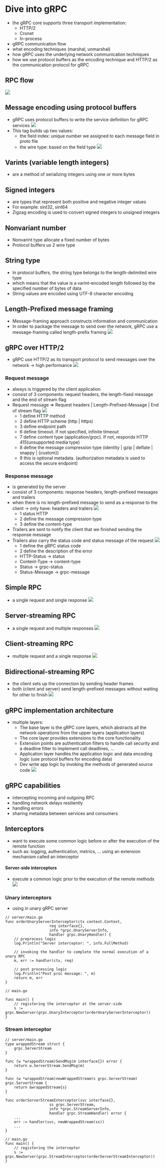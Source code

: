 # Dive into gRPC
- the gRPC core supports three transport implementation: 
    - HTTP/2
    - Cronet
    - In-process
- gRPC communication flow 
- what encoding techniques (marshal, unmarshal)
- how gRPC uses the underlying network communication techniques 
- how we use protocol buffers as the encoding technique and HTTP/2 as the communication protocol for gRPC

## RPC flow
![](../media/rpc_flow.png)

## Message encoding using protocol buffers
- gRPC uses protocol buffers to write the service definition for gRPC services 
![](../media/message_transmission.png)
- This tag builds up two values:
    - the field index: unique number we assigned to each message field in proto file 
    - the wire type: based on the field type 
    ![](../media/grpc_proto_message_type.png)
    
## Varints (variable length integers)
- are a method of serializing integers using one or more bytes 

## Signed integers 
- are types that represent both positive and negative integer values
- For example: sint32, sint64
- Zigzag encoding is used to convert signed integers to unsigned integers 

## Nonvariant number
- Nonvarint type allocate a fixed number of bytes 
- Protocol buffers us 2 wire type

## String type
- In protocol buffers, the string type belongs to the length-delimited wire type 
- which means that the value is a varint-encoded length followed by the specified number of bytes of data
- String values are encoded using UTF-8 character encoding 

## Length-Prefixed message framing 
- Message-framing approach constructs information and communication 
- In order to package the message to send over the network, gRPC use a message-framing called length-prefix framing 
![](../media/message_framing.png)

## gRPC over HTTP/2
- gRPC use HTTP/2 as its transport protocol to send messages over the network -> high performance
![](../media/framing_technique.png)

### Request message
- always is triggered by the client application 
- consist of 3 components: request headers, the length-fixed message and the end of stream flag 
- Request message => Request headers | Length-Prefixed-Message | End of stream flag
![](../media/grpc_headers.png)
    - 1 define HTTP method
    - 2 define HTTP scheme (http | https)
    - 3 define endpoint path
    - 6 define timeout. If not specified, infinite timeout
    - 7 define content type (application/grpc). If not, responds HTTP 415(unsupported media type)
    - 8 define the message compression type (identity | gzip | deflate | snappy | {custom})
    - 9 this is optional metadata. (authorization metadata is used to access the secure endpoint)
    
### Response message
- is generated by the server 
- consist of 3 components: response headers, length-prefixed messages and trailers
- when there is no length-prefixed message to send as a response to the client -> only have: headers and trailers
![](../media/grpc_response.png)
    - 1 status HTTP
    - 2 define the message compression type
    - 3 define the content-type 
- Trailers are sent to notify the client that we finished sending the response message 
- Trailers also carry the status code and status message of the request 
![](../media/grpc_trailers.png)
    - 1 define the gRPC status code
    - 2 define the description of the error 
    - HTTP-Status       ->  status
    - Content-Type      ->  content-type
    - Status            ->  grpc-status
    - Status-Message    ->  grpc-message
    
## Simple RPC
- a single request and single response 
![](../media/grpc_simple.png)

## Server-streaming RPC
- a single request and multiple responses 
![](../media/grpc_server_streaming.png)

## Client-streaming RPC
- multiple request and a single response
![](../media/grpc_client_streaming.png)

## Bidirectional-streaming RPC
- the client sets up the connection by sending header frames
- both (client and server) send length-prefixed messages without waiting for other to finish
![](../media/rpc_bidirectional_streamming.png) 

## gRPC implementation architecture 
- multiple layers:
    - The base layer is the gRPC core layers, which abstracts all the network operations from the upper layers (application layers)
    - The core layer provides extensions to the core functionality 
    - Extension points are authentication filters to handle call security and a deadline filter to implement call deadlines, ...
    - Application layer handles the application logic and data encoding logic (use protocol buffers for encoding data)
    - Dev write app logic by invoking the methods of generated source code 
    ![](../media/rpc_layers.png)
    
## gRPC capabilities 
- intercepting incoming and outgoing RPC 
- handling network delays resiliently 
- handling errors
- sharing metadata between services and consumers  

## Interceptors
- want to execute some common logic before or after the execution of the remote function 
- such as: logging, authentication, metrics, ... using an extension mechanism called an interceptor
#### Server-side interceptors
- execute a common logic prior to the execution of the remote methods 
![](../media/rpc_server_side_interceptors.png)

### Unary interceptors
- using in unary gRPC server
```text
// server/main.go
func orderUnaryServerInterceptor(ctx context.Context, 
                    req interface{},
                    info *grpc.UnaryServerInfo,
                    handler grpc.UnaryHandler) {
    // preprocess logic
    log.Println("Server interceptor: ", info.FullMethod)
    
    // invoking the handler to complete the normal execution of a unary RPC
    m, err := handler(ctx, req)
    
    // post processing logic
    log.Println("Post proc message: ", m)
    return m, err
}

// main.go

func main() {
    // registering the interceptor at the server-side
    s := grpc.NewServer(grpc.UnaryInterceptor(orderUnaryServerInterceptor))
}
```
### Stream interceptor
```text
// server/main.go
type wrappedStream struct {
    grpc.ServerStream
}

func (w *wrappedStream)SendMsg(m interface{}) error {
    return w.ServerStream.SendMsg(m)
}

func (w *wrappedStream)newWrappedStream(s grpc.ServerStream) grpc.ServerStream {
    return &wrappedStream{s}
}

func orderServerStreamInterceptor(svc interface{}, 
                    ss grpc.ServerStream,
                    info *grpc.StreamServerInfo,
                    handler grpc.StreamHandler) error {
    ...
    err := handler(svc, newWrappedStream(ss))
    ...                    
}

// main.go
func main() {
    // registering the interceptor
    s := grpc.NewServer(grpc.StreamInterceptor(orderServerStreamInterceptor))
}
```